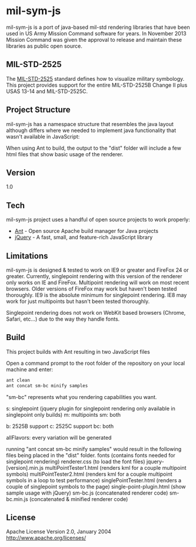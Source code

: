 mil-sym-js
=========
mil-sym-js is a port of java-based mil-std rendering libraries that have been used in US Army Mission Command software for years.  In November 2013 Mission Command was given the approval to release and maintain these libraries as public open source. 

MIL-STD-2525
-----------
The [MIL-STD-2525] standard defines how to visualize military symbology.  This project provides support for the entire MIL-STD-2525B Change II plus USAS 13-14 and MIL-STD-2525C.  

Project Structure
--------------
mil-sym-js has a namespace structure that resembles the java layout although differs where we needed to implement java functionality that wasn't available in JavaScript:
 
When using Ant to build, the output to the "dist" folder will include a few html files that show basic usage of the renderer.

Version
--------------

1.0

Tech
--------------

mil-sym-js project uses a handful of open source projects to work properly:

* [Ant] - Open source Apache build manager for Java projects
* [jQuery] - A fast, small, and feature-rich JavaScript library 

Limitations
--------------
mil-sym-js is designed & tested to work on IE9 or greater and FireFox 24 or greater.
Currently, singlepoint rendering with this version of the renderer only works on IE and FireFox.
Multipoint rendering will work on most recent browsers.
Older versions of FireFox may work but haven't been tested thoroughly.
IE9 is the absolute minimum for singlepoint rendering.
IE8 may work for just multipoints but hasn't been tested thoroughly.

Singlepoint rendering does not work on WebKit based browsers (Chrome, Safari, etc...) due to the way they handle fonts.


Build
--------------
This project builds with Ant resulting in two JavaScript files 

Open a command prompt to the root folder of the repository on your local machine and enter:
```sh
ant clean
ant concat sm-bc minify samples

```

"sm-bc" represents what you rendering capabilities you want.

s: singlepoint (jquery plugin for singlepoint rendering only available in singlepoint only builds)
m: multipoints
sm: both

b: 2525B support
c: 2525C support
bc: both

allFlavors: every variation will be generated

running "ant concat sm-bc minify samples" would result in the following files being placed in the "dist" folder.
fonts (contains fonts needed for singlepoint rendering)
renderer.css (to load the font files)
jquery-[version].min.js
multiPointTester1.html (renders kml for a couple multipoint symbols)
multiPointTester2.html (renders kml for a couple multipoint symbols in a loop to test performance)
singlePointTester.html (renders a couple of singlepoint symbols to the page)
single-point-plugin.html (show sample usage with jQuery)
sm-bc.js (concatenated renderer code)
sm-bc.min.js (concatenated & minified renderer code)

License
----

Apache License
Version 2.0, January 2004
http://www.apache.org/licenses/

  [Ant]: http://ant.apache.org/
  [jQuery]: http://jQuery.com
  [MIL-STD-2525]:http://www.everyspec.com/MIL-STD/MIL-STD-2000-2999/MIL-STD-2525_20727/
  
    
